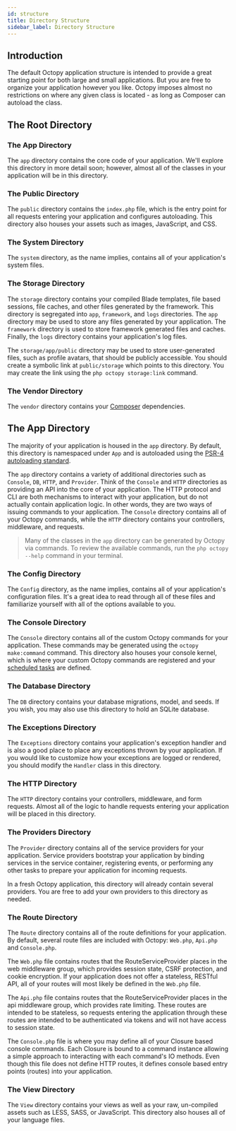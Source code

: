 ```yaml
---
id: structure
title: Directory Structure
sidebar_label: Directory Structure
---
```


## Introduction

The default Octopy application structure is intended to provide a great starting point for both large and small applications. But you are free to organize your application however you like. Octopy imposes almost no restrictions on where any given class is located - as long as Composer can autoload the class.

## The Root Directory
### The App Directory

The `app` directory contains the core code of your application. We'll explore this directory in more detail soon; however, almost all of the classes in your application will be in this directory.

### The Public Directory

The `public` directory contains the `index.php` file, which is the entry point for all requests entering your application and configures autoloading. This directory also houses your assets such as images, JavaScript, and CSS.

### The System Directory

The `system` directory, as the name implies, contains all of your application's system files.

### The Storage Directory

The `storage` directory contains your compiled Blade templates, file based sessions, file caches, and other files generated by the framework. This directory is segregated into `app`, `framework`, and `logs` directories. The `app` directory may be used to store any files generated by your application. The `framework` directory is used to store framework generated files and caches. Finally, the `logs` directory contains your application's log files.

The `storage/app/public` directory may be used to store user-generated files, such as profile avatars, that should be publicly accessible. You should create a symbolic link at `public/storage` which points to this directory. You may create the link using the `php octopy storage:link` command.

### The Vendor Directory

The `vendor` directory contains your [Composer](https://getcomposer.org) dependencies.

## The App Directory

The majority of your application is housed in the `app` directory. By default, this directory is namespaced under `App` and is autoloaded using the [PSR-4 autoloading standard](https://www.php-fig.org/psr/psr-4/).

The `app` directory contains a variety of additional directories such as `Console`, `DB`, `HTTP`, and `Provider`. Think of the `Console` and `HTTP` directories as providing an API into the core of your application. The HTTP protocol and CLI are both mechanisms to interact with your application, but do not actually contain application logic. In other words, they are two ways of issuing commands to your application. The `Console` directory contains all of your Octopy commands, while the `HTTP` directory contains your controllers, middleware, and requests.

> Many of the classes in the `app` directory can be generated by Octopy via commands. To review the available commands, run the `php octopy --help` command in your terminal.

### The Config Directory

The `Config` directory, as the name implies, contains all of your application's configuration files. It's a great idea to read through all of these files and familiarize yourself with all of the options available to you.

### The Console Directory

The `Console` directory contains all of the custom Octopy commands for your application. These commands may be generated using the `octopy make:command` command. This directory also houses your console kernel, which is where your custom Octopy commands are registered and your [scheduled tasks](/docs/{{version}}/scheduling) are defined.

### The Database Directory

The `DB` directory contains your database migrations, model, and seeds. If you wish, you may also use this directory to hold an SQLite database.

### The Exceptions Directory

The `Exceptions` directory contains your application's exception handler and is also a good place to place any exceptions thrown by your application. If you would like to customize how your exceptions are logged or rendered, you should modify the `Handler` class in this directory.

### The HTTP Directory

The `HTTP` directory contains your controllers, middleware, and form requests. Almost all of the logic to handle requests entering your application will be placed in this directory.

### The Providers Directory

The `Provider` directory contains all of the service providers for your application. Service providers bootstrap your application by binding services in the service container, registering events, or performing any other tasks to prepare your application for incoming requests.

In a fresh Octopy application, this directory will already contain several providers. You are free to add your own providers to this directory as needed.

### The Route Directory

The `Route` directory contains all of the route definitions for your application. By default, several route files are included with Octopy: `Web.php`, `Api.php` and `Console.php`.

The `Web.php` file contains routes that the RouteServiceProvider places in the web middleware group, which provides session state, CSRF protection, and cookie encryption. If your application does not offer a stateless, RESTful API, all of your routes will most likely be defined in the `Web.php` file.

The `Api.php` file contains routes that the RouteServiceProvider places in the api middleware group, which provides rate limiting. These routes are intended to be stateless, so requests entering the application through these routes are intended to be authenticated via tokens and will not have access to session state.

The `Console.php` file is where you may define all of your Closure based console commands. Each Closure is bound to a command instance allowing a simple approach to interacting with each command's IO methods. Even though this file does not define HTTP routes, it defines console based entry points (routes) into your application.

### The View Directory

The `View` directory contains your views as well as your raw, un-compiled assets such as LESS, SASS, or JavaScript. This directory also houses all of your language files.


